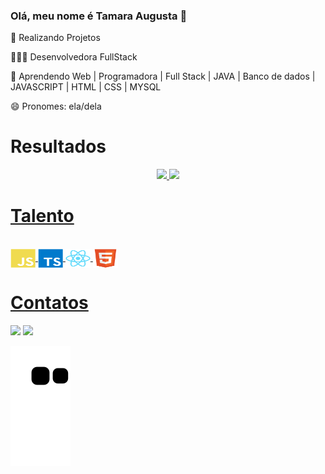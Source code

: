### Olá, meu nome é Tamara Augusta 👋


🔭 Realizando Projetos 

👨🏻‍🎓 Desenvolvedora FullStack 

🌱 Aprendendo Web | Programadora | Full Stack | JAVA | Banco de dados | JAVASCRIPT | HTML | CSS | MYSQL 

😄 Pronomes: ela/dela

# Resultados

<div align="center">
  <a href="https://github.com/tamara-augusta">
  <img height="150em" src="https://github-readme-stats.vercel.app/api?username=tamara-augusta&show_icons=true&theme=dracula&include_all_commits=true&count_private=true"/>
  <img height="150em" src="https://github-readme-stats.vercel.app/api/top-langs/?username=tamara-augusta&layout=compact&langs_count=7&theme=dracula"/>
</div>
  
 # Talento
  
<div style="display: inline_block"><br>
  <img align="center" alt="Rafa-Js" height="30" width="40" src="https://raw.githubusercontent.com/devicons/devicon/master/icons/javascript/javascript-plain.svg">
  <img align="center" alt="Rafa-Ts" height="30" width="40" src="https://raw.githubusercontent.com/devicons/devicon/master/icons/typescript/typescript-plain.svg">
  <img align="center" alt="Rafa-React" height="30" width="40" src="https://raw.githubusercontent.com/devicons/devicon/master/icons/react/react-original.svg">
  <img align="center" alt="Rafa-HTML" height="30" width="40" src="https://raw.githubusercontent.com/devicons/devicon/master/icons/html5/html5-original.svg">
 </div>
  
 # Contatos
 
<div> 
  <a href = "mailto:tamara-augusta@hotmail.com"><img src="https://img.shields.io/badge/-hotmail-%23333?style=for-the-badge&logo=hotmail&logoColor=white" target="_blank"></a>
  <a href="https://https://www.linkedin.com/in/tamara-augusta-82a987104/" target="_blank"><img src="https://img.shields.io/badge/-LinkedIn-%230077B5?style=for-the-badge&logo=linkedin&logoColor=white" target="_blank"></a> 
 
  ![Snake animation](https://github.com/tamara-augusta/tamara-augusta/blob/output/github-contribution-grid-snake.svg)
 
</div>
